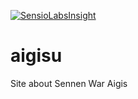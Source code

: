 [![SensioLabsInsight](https://insight.sensiolabs.com/projects/71e3b39b-af28-4e0d-bcc3-4c723a5724c8/mini.png)](https://insight.sensiolabs.com/projects/71e3b39b-af28-4e0d-bcc3-4c723a5724c8)

# aigisu
Site about Sennen War Aigis
